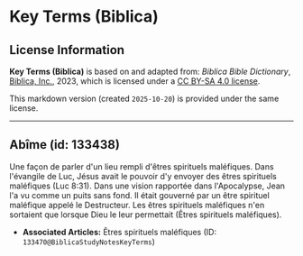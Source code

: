 # Key Terms (Biblica)

## License Information

**Key Terms (Biblica)** is based on and adapted from: _Biblica Bible Dictionary_, [Biblica, Inc.](https://www.biblica.com/), 2023, which is licensed under a [CC BY-SA 4.0 license](https://creativecommons.org/licenses/by-sa/4.0/legalcode.en).

This markdown version (created `2025-10-20`) is provided under the same license.



--------------------------------

## Abîme (id: 133438)

Une façon de parler d'un lieu rempli d'êtres spirituels maléfiques. Dans l'évangile de Luc, Jésus avait le pouvoir d'y envoyer des êtres spirituels maléfiques (Luc 8:31\). Dans une vision rapportée dans l'Apocalypse, Jean l'a vu comme un puits sans fond. Il était gouverné par un être spirituel maléfique appelé le Destructeur. Les êtres spirituels maléfiques n'en sortaient que lorsque Dieu le leur permettait (Êtres spirituels maléfiques).

* **Associated Articles:** Êtres spirituels maléfiques (ID: `133470@BiblicaStudyNotesKeyTerms`)

